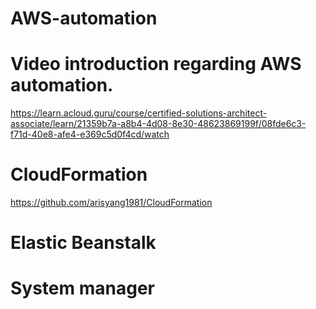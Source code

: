 # AWS-automation
# Video introduction regarding AWS automation. 
https://learn.acloud.guru/course/certified-solutions-architect-associate/learn/21359b7a-a8b4-4d08-8e30-48623869199f/08fde6c3-f71d-40e8-afe4-e369c5d0f4cd/watch

# CloudFormation 
https://github.com/arisyang1981/CloudFormation

# Elastic Beanstalk

# System manager 
